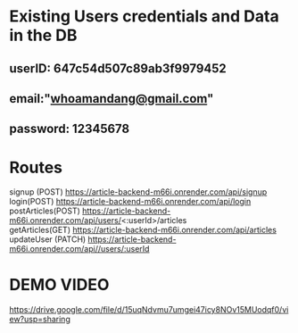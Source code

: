 # Existing Users credentials and Data in the DB

userID: 647c54d507c89ab3f9979452
--
email:"whoamandang@gmail.com"
--
password: 12345678
--

# Routes
signup (POST) https://article-backend-m66i.onrender.com/api/signup <br>
login(POST)   https://article-backend-m66i.onrender.com/api/login  <br>
postArticles(POST)   https://article-backend-m66i.onrender.com/api/users/<:userId>/articles <br>
getArticles(GET) https://article-backend-m66i.onrender.com/api/articles  <br>
updateUser (PATCH) https://article-backend-m66i.onrender.com/api//users/:userId

# DEMO VIDEO 
https://drive.google.com/file/d/15uqNdvmu7umgei47icy8NOv15MUodqf0/view?usp=sharing
